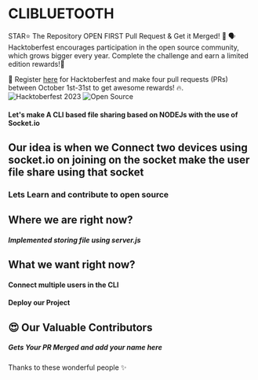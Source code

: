 # CLIBLUETOOTH
STAR⭐ The Repository OPEN FIRST Pull Request & Get it Merged! 🎉
🗣 Hacktoberfest encourages participation in the open source community, which grows bigger every year. Complete the challenge and earn a limited edition rewards!🚀

📢 Register [here](https://hacktoberfest.com)  for Hacktoberfest and make four pull requests (PRs) between October 1st-31st to get awesome rewards! 🔥.
![Hacktoberfest 2023](https://img.shields.io/badge/Hacktoberfest-2023-blueviolet.svg)
![Open Source](https://img.shields.io/badge/Open%20Source-Yes-brightgreen.svg)
#### Let's make A CLI based file sharing based on NODEJs with the use of Socket.io

## Our idea is when we Connect two devices using socket.io on joining on the socket make the user file share using that socket
### Lets Learn and contribute to open source

## Where we are right now? 
##### Implemented storing file using server.js
## What we want right now?
#### Connect multiple users in the CLI 
#### Deploy our Project

## 😍 Our Valuable Contributors
##### Gets Your PR Merged and add your name here
Thanks to these wonderful people ✨
